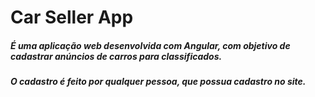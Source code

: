 # Car Seller App

##### É uma aplicação web desenvolvida com Angular, com objetivo de cadastrar anúncios de carros para classificados.
##### O cadastro é feito por qualquer pessoa, que possua cadastro no site.

